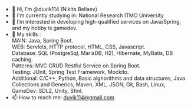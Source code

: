 - 👋 Hi, I’m @duvik114 (Nikita Beliaev)
- 📖 I'm currently studying in: National Research ITMO University
- 👀 I’m interested in developing high-qualified services on Java/Spring, and my hobby is gamedev. 
- 💪 My skills :  
                MAIN: Java, Spring Boot.  
                WEB: Servlets, HTTP protocol, HTML, CSS, Javascript.  
                Database: SQL (PostgreSql, MariaDB, H2), Hibernate, MyBatis, DB caching.  
                Patterns: MVC CRUD Restful Service on Spring Boot.  
                Testing: JUnit, Spring Test Framework, Mockito.  
                Additional: C/C++, Python, Basic alghorithms and data structures, Java Collections and Generics, Maven, XML, JSON, Git, Bash, Linux,
                GameDev: SDL2, Unity, Sfml.  
- 📫 How to reach me: duvik114@gmail.com

<!---
duvik114/duvik114 is a ✨ special ✨ repository because its `README.md` (this file) appears on your GitHub profile.
You can click the Preview link to take a look at your changes.
--->
